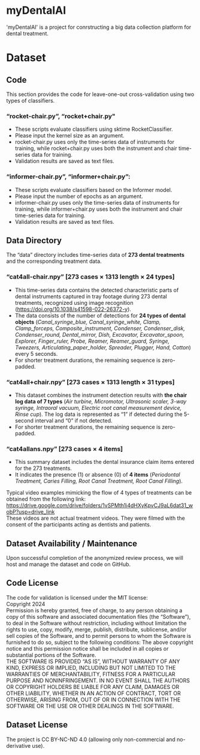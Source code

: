 # myDentalAI
'myDentalAI' is a project for conrstructing a big data collection platform for dental treatment.

# Dataset
## Code
This section provides the code for leave-one-out cross-validation using two types of classifiers.

### “rocket-chair.py”, “rocket+chair.py"
- These scripts evaluate classifiers using sktime RocketClassifier.
- Please input the kernel size as an argument.
- rocket-chair.py uses only the time-series data of instruments for training, while rocket+chair.py uses both the instrument and chair time-series data for training.
- Validation results are saved as text files.

### “informer-chair.py”, “informer+chair.py”:
- These scripts evaluate classifiers based on the Informer model.
- Please input the number of epochs as an argument.
- informer-chair.py uses only the time-series data of instruments for training, while informer+chair.py uses both the instrument and chair time-series data for training.
- Validation results are saved as text files.

## Data Directory
The “data” directory includes time-series data of **273 dental treatments** and the corresponding treatment data.

### “cat4all-chair.npy” [273 cases × 1313 length × 24 types]
- This time-series data contains the detected characteristic parts of dental instruments captured in tray footage during 273 dental treatments, recognized using image recognition (https://doi.org/10.1038/s41598-022-26372-y).
- The data consists of the number of detections for **24 types of dental objects** (_Canal_syringe_blue, Canal_syringe_white, Clamp, Clamp_forceps, Composite_instrument, Condenser, Condenser_disk, Condenser_round, Dental_mirror, Dish, Excavator, Excavator_spoon, Explorer, Finger_ruler, Probe, Reamer, Reamer_guard, Syringe, Tweezers, Articulating_paper_holder, Spreader, Plugger, Hand, Cotton_) every 5 seconds.
- For shorter treatment durations, the remaining sequence is zero-padded.

### “cat4all+chair.npy” [273 cases × 1313 length × 31 types]
- This dataset combines the instrument detection results with **the chair log data of 7 types** (_Air turbine, Micromotor, Ultrasonic scaler, 3-way syringe, Intraoral vacuum, Electric root canal measurement device, Rinse cup_). The log data is represented as “1” if detected during the 5-second interval and “0” if not detected.
- For shorter treatment durations, the remaining sequence is zero-padded.

### “cat4allans.npy” [273 cases × 4 items]
- This summary dataset includes the dental insurance claim items entered for the 273 treatments.
- It indicates the presence (1) or absence (0) of **4 items** (_Periodontal Treatment, Caries Filling, Root Canal Treatment, Root Canal Filling_).

Typical video examples mimicking the flow of 4 types of treatments can be obtained from the following link:
https://drive.google.com/drive/folders/1vSPMth1i4dHXyKpvCJ9aL6dat31_wobP?usp=drive_link  
These videos are not actual treatment videos. They were filmed with the consent of the participants acting as dentists and patients.

## Dataset Availability / Maintenance
Upon successful completion of the anonymized review process, we will host and manage the dataset and code on GitHub.

## Code License
The code for validation is licensed under the MIT license:  
Copyright 2024  
Permission is hereby granted, free of charge, to any person obtaining a copy of this software and associated documentation files (the “Software”), to deal in the Software without restriction, including without limitation the rights to use, copy, modify, merge, publish, distribute, sublicense, and/or sell copies of the Software, and to permit persons to whom the Software is furnished to do so, subject to the following conditions:
The above copyright notice and this permission notice shall be included in all copies or substantial portions of the Software.  
THE SOFTWARE IS PROVIDED “AS IS”, WITHOUT WARRANTY OF ANY KIND, EXPRESS OR IMPLIED, INCLUDING BUT NOT LIMITED TO THE WARRANTIES OF MERCHANTABILITY, FITNESS FOR A PARTICULAR PURPOSE AND NONINFRINGEMENT. IN NO EVENT SHALL THE AUTHORS OR COPYRIGHT HOLDERS BE LIABLE FOR ANY CLAIM, DAMAGES OR OTHER LIABILITY, WHETHER IN AN ACTION OF CONTRACT, TORT OR OTHERWISE, ARISING FROM, OUT OF OR IN CONNECTION WITH THE SOFTWARE OR THE USE OR OTHER DEALINGS IN THE SOFTWARE.

## Dataset License
The project is CC BY-NC-ND 4.0 (allowing only non-commercial and no-derivative use).
